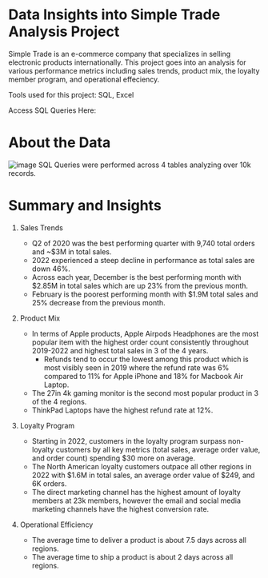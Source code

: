 # Data Insights into Simple Trade Analysis Project
Simple Trade is an e-commerce company that specializes in selling electronic products internationally. This project goes into an analysis for various performance metrics including sales trends, product mix, the loyalty member program, and operational effeciency.

Tools used for this project: SQL, Excel

Access SQL Queries Here:

# About the Data

![image](https://github.com/Allizae/Portfolio/assets/139420330/a36b97e8-57d9-4ab7-a329-0b6dab98a710)
SQL Queries were performed across 4 tables analyzing over 10k records.

# Summary and Insights
1. Sales Trends
   - Q2 of 2020 was the best performing quarter with 9,740 total orders and ~$3M in total sales.
   - 2022 experienced a steep decline in performance as total sales are down 46%.
   - Across each year, December is the best performing month with $2.85M in total sales which are up 23% from the previous month.
   - February is the poorest performing month with $1.9M total sales and 25% decrease from the previous month.
     
3. Product Mix
   - In terms of Apple products, Apple Airpods Headphones are the most popular item with the highest order count consistently throughout 2019-2022 and highest total sales in 3 of the 4 years.
      - Refunds tend to occur the lowest among this product which is most visibly seen in 2019 where the refund rate was 6% compared to 11% for Apple iPhone and 18% for Macbook Air Laptop.
   - The 27in 4k gaming monitor is the second most popular product in 3 of the 4 regions.
   - ThinkPad Laptops have the highest refund rate at 12%.
     
5. Loyalty Program
   - Starting in 2022, customers in the loyalty program surpass non-loyalty customers by all key metrics (total sales, average order value, and order count) spending $30 more on average.
   - The North American loyalty customers outpace all other regions in 2022 with $1.6M in total sales, an average order value of $249, and 6K orders.
   - The direct marketing channel has the highest amount of loyalty members at 23k members, however the email and social media marketing channels have the highest conversion rate.
     
6. Operational Efficiency
   - The average time to deliver a product is about 7.5 days across all regions.
   - The average time to ship a product is about 2 days across all regions.

